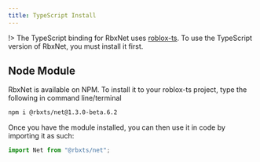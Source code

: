 ```yaml
---
title: TypeScript Install
---
```



!> The TypeScript binding for RbxNet uses [roblox-ts](https://roblox-ts.github.io/). To use the TypeScript version of RbxNet, you must install it first.


Node Module
----
RbxNet is available on NPM. To install it to your roblox-ts project, type the following in command line/terminal

```bash
npm i @rbxts/net@1.3.0-beta.6.2
```

Once you have the module installed, you can then use it in code by importing it as such:

```ts
import Net from "@rbxts/net";
```
